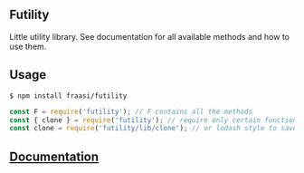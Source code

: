 ## Futility
Little utility library. See documentation for all available methods and how to use them.

## Usage

`$ npm install fraasi/futility`  

```javascript
const F = require('futility'); // F contains all the methods
const { clone } = require('futility'); // require only certain function(s)
const clone = require('futility/lib/clone'); // or lodash style to save on import cost
```  

## [Documentation](https://fraasi.github.io/futility/)
